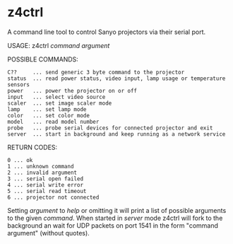 z4ctrl
======

A command line tool to control Sanyo projectors via their serial port.

USAGE: z4ctrl *command* *argument*

POSSIBLE COMMANDS:

	C??     ... send generic 3 byte command to the projector
	status  ... read power status, video input, lamp usage or temperature sensors
	power   ... power the projector on or off
	input   ... select video source
	scaler  ... set image scaler mode
	lamp    ... set lamp mode
	color   ... set color mode
	model   ... read model number
	probe   ... probe serial devices for connected projector and exit
	server  ... start in background and keep running as a network service


RETURN CODES:

	0 ... ok
	1 ... unknown command
	2 ... invalid argument
	3 ... serial open failed
	4 ... serial write error
	5 ... serial read timeout
	6 ... projector not connected


Setting *argument* to *help* or omitting it will print a list of possible
arguments to the given *command*. When started in *server* mode z4ctrl will
fork to the background an wait for UDP packets on port 1541 in the form
"command argument" (without quotes).
